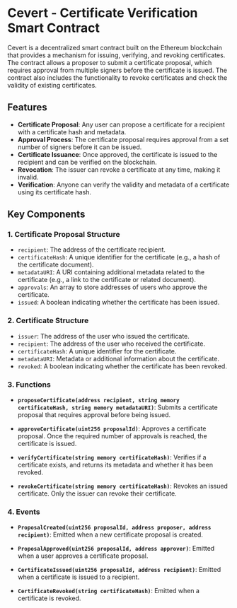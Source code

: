 # Cevert - Certificate Verification Smart Contract

Cevert is a decentralized smart contract built on the Ethereum blockchain that provides a mechanism for issuing, verifying, and revoking certificates. The contract allows a proposer to submit a certificate proposal, which requires approval from multiple signers before the certificate is issued. The contract also includes the functionality to revoke certificates and check the validity of existing certificates.

## Features

- **Certificate Proposal**: Any user can propose a certificate for a recipient with a certificate hash and metadata.
- **Approval Process**: The certificate proposal requires approval from a set number of signers before it can be issued.
- **Certificate Issuance**: Once approved, the certificate is issued to the recipient and can be verified on the blockchain.
- **Revocation**: The issuer can revoke a certificate at any time, making it invalid.
- **Verification**: Anyone can verify the validity and metadata of a certificate using its certificate hash.

## Key Components

### 1. **Certificate Proposal Structure**
   - `recipient`: The address of the certificate recipient.
   - `certificateHash`: A unique identifier for the certificate (e.g., a hash of the certificate document).
   - `metadataURI`: A URI containing additional metadata related to the certificate (e.g., a link to the certificate or related document).
   - `approvals`: An array to store addresses of users who approve the certificate.
   - `issued`: A boolean indicating whether the certificate has been issued.

### 2. **Certificate Structure**
   - `issuer`: The address of the user who issued the certificate.
   - `recipient`: The address of the user who received the certificate.
   - `certificateHash`: A unique identifier for the certificate.
   - `metadataURI`: Metadata or additional information about the certificate.
   - `revoked`: A boolean indicating whether the certificate has been revoked.

### 3. **Functions**
   - **`proposeCertificate(address recipient, string memory certificateHash, string memory metadataURI)`**:
     Submits a certificate proposal that requires approval before being issued.
   
   - **`approveCertificate(uint256 proposalId)`**:
     Approves a certificate proposal. Once the required number of approvals is reached, the certificate is issued.
   
   - **`verifyCertificate(string memory certificateHash)`**:
     Verifies if a certificate exists, and returns its metadata and whether it has been revoked.

   - **`revokeCertificate(string memory certificateHash)`**:
     Revokes an issued certificate. Only the issuer can revoke their certificate.

### 4. **Events**
   - **`ProposalCreated(uint256 proposalId, address proposer, address recipient)`**:
     Emitted when a new certificate proposal is created.
   
   - **`ProposalApproved(uint256 proposalId, address approver)`**:
     Emitted when a user approves a certificate proposal.
   
   - **`CertificateIssued(uint256 proposalId, address recipient)`**:
     Emitted when a certificate is issued to a recipient.
   
   - **`CertificateRevoked(string certificateHash)`**:
     Emitted when a certificate is revoked.


